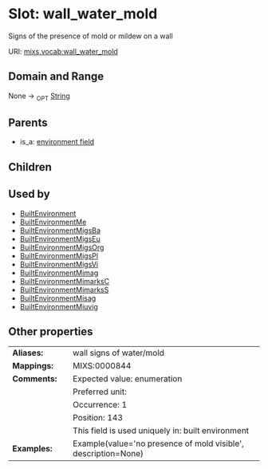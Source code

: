 
# Slot: wall_water_mold


Signs of the presence of mold or mildew on a wall

URI: [mixs.vocab:wall_water_mold](https://w3id.org/mixs/vocab/wall_water_mold)


## Domain and Range

None ->  <sub>OPT</sub> [String](types/String.md)

## Parents

 *  is_a: [environment field](environment_field.md)

## Children


## Used by

 * [BuiltEnvironment](BuiltEnvironment.md)
 * [BuiltEnvironmentMe](BuiltEnvironmentMe.md)
 * [BuiltEnvironmentMigsBa](BuiltEnvironmentMigsBa.md)
 * [BuiltEnvironmentMigsEu](BuiltEnvironmentMigsEu.md)
 * [BuiltEnvironmentMigsOrg](BuiltEnvironmentMigsOrg.md)
 * [BuiltEnvironmentMigsPl](BuiltEnvironmentMigsPl.md)
 * [BuiltEnvironmentMigsVi](BuiltEnvironmentMigsVi.md)
 * [BuiltEnvironmentMimag](BuiltEnvironmentMimag.md)
 * [BuiltEnvironmentMimarksC](BuiltEnvironmentMimarksC.md)
 * [BuiltEnvironmentMimarksS](BuiltEnvironmentMimarksS.md)
 * [BuiltEnvironmentMisag](BuiltEnvironmentMisag.md)
 * [BuiltEnvironmentMiuvig](BuiltEnvironmentMiuvig.md)

## Other properties

|  |  |  |
| --- | --- | --- |
| **Aliases:** | | wall signs of water/mold |
| **Mappings:** | | MIXS:0000844 |
| **Comments:** | | Expected value: enumeration |
|  | | Preferred unit:  |
|  | | Occurrence: 1 |
|  | | Position: 143 |
|  | | This field is used uniquely in: built environment |
| **Examples:** | | Example(value='no presence of mold visible', description=None) |

